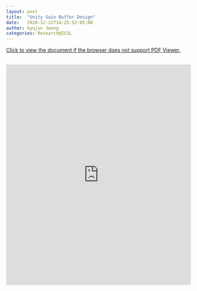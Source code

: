```yaml
---
layout: post
title:  "Unity Gain Buffer Design"
date:   2020-12-22T14:25:52-05:00
author: Gyujun Jeong
categories: Research@ICSL
---
```


<a href="https://drive.google.com/file/d/12CHuaR0f2hJIluJduPZaHOuMb6EVKTcL/preview" target="_blank">Click to view the document if the browser does not support PDF Viewer.</a><br><br>
<iframe src="https://drive.google.com/file/d/12CHuaR0f2hJIluJduPZaHOuMb6EVKTcL/preview" style="width:100%; height:600px;" frameborder="0"></iframe>
